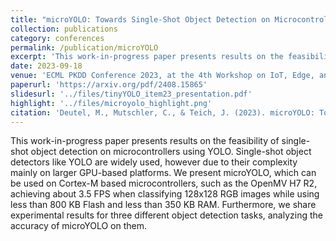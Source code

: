 ```yaml
---
title: "microYOLO: Towards Single-Shot Object Detection on Microcontrollers"
collection: publications
category: conferences
permalink: /publication/microYOLO
excerpt: 'This work-in-progress paper presents results on the feasibility of single-shot object detection on microcontrollers using YOLO. Single-shot object detectors like YOLO are widely used, however due to their complexity mainly on larger GPU-based platforms. We present microYOLO, which can be used on Cortex-M based microcontrollers, such as the OpenMV H7 R2, achieving about 3.5 FPS when classifying 128x128 RGB images while using less than 800 KB Flash and less than 350 KB RAM. Furthermore, we share experimental results for three different object detection tasks, analyzing the accuracy of microYOLO on them.'
date: 2023-09-18
venue: 'ECML PKDD Conference 2023, at the 4th Workshop on IoT, Edge, and Mobile for Embedded Machine Learning'
paperurl: 'https://arxiv.org/pdf/2408.15865'
slidesurl: '../files/tinyYOLO_item23_presentation.pdf'
highlight: '../files/microyolo_highlight.png'
citation: 'Deutel, M., Mutschler, C., & Teich, J. (2023). microYOLO: Towards Single-Shot Object Detection on Microcontrollers. In ECML PKDD Conference 2023, at the 4th Workshop on IoT, Edge, and Mobile for Embedded Machine Learning.'
---
```


This work-in-progress paper presents results on the feasibility of single-shot object detection on microcontrollers using YOLO. Single-shot object detectors like YOLO are widely used, however due to their complexity mainly on larger GPU-based platforms. We present microYOLO, which can be used on Cortex-M based microcontrollers, such as the OpenMV H7 R2, achieving about 3.5 FPS when classifying 128x128 RGB images while using less than 800 KB Flash and less than 350 KB RAM. Furthermore, we share experimental results for three different object detection tasks, analyzing the accuracy of microYOLO on them.